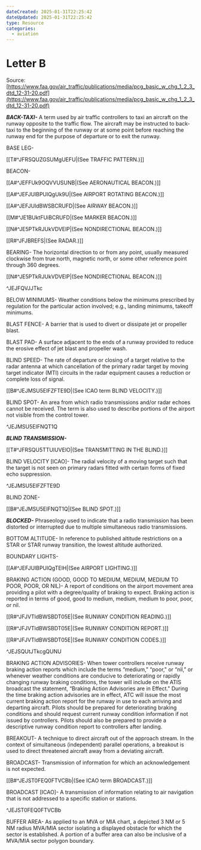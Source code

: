 ```yaml
---
dateCreated: 2025-01-31T22:25:42
dateUpdated: 2025-01-31T22:25:42
type: Resource
categories:
  - aviation
---
```


# Letter B
Source: [https://www.faa.gov/air_traffic/publications/media/pcg_basic_w_chg_1_2_3_dtd_12-31-20.pdf](https://www.faa.gov/air_traffic/publications/media/pcg_basic_w_chg_1_2_3_dtd_12-31-20.pdf)

<div>

<div>

***BACK-TAXI-*** A term used by air traffic controllers to taxi an aircraft on the runway opposite to the traffic flow. The aircraft may be instructed to back-taxi to the beginning of the runway or at some point before reaching the runway end for the purpose of departure or to exit the runway.

</div>

<div>

BASE LEG-

[[T#^JFRSQUZGSUMgUEFU|(See TRAFFIC PATTERN.)]]

</div>

<div>

BEACON-

[[A#^JEFFUk9OQVVUSUNB|(See AERONAUTICAL BEACON.)]]

[[A#^JEFJUlBPUlQgUk9U|(See AIRPORT ROTATING BEACON.)]]

[[A#^JEFJUldBWSBCRUFD|(See AIRWAY BEACON.)]]

[[M#^JE1BUktFUiBCRUFD|(See MARKER BEACON.)]]

[[N#^JE5PTkRJUkVDVElP|(See NONDIRECTIONAL BEACON.)]]

[[R#^JFJBREFS|(See RADAR.)]]

</div>

<div>

BEARING- The horizontal direction to or from any point, usually measured clockwise from true north, magnetic north, or some other reference point through 360 degrees.

[[N#^JE5PTkRJUkVDVElP|(See NONDIRECTIONAL BEACON.)]]

^JEJFQVJJTkc

</div>

<div>

BELOW MINIMUMS- Weather conditions below the minimums prescribed by regulation for the particular action involved; e.g., landing minimums, takeoff minimums.

</div>

<div>

BLAST FENCE- A barrier that is used to divert or dissipate jet or propeller blast.

</div>

<div>

BLAST PAD- A surface adjacent to the ends of a runway provided to reduce the erosive effect of jet blast and propeller wash.

</div>

<div>

BLIND SPEED- The rate of departure or closing of a target relative to the radar antenna at which cancellation of the primary radar target by moving target indicator (MTI) circuits in the radar equipment causes a reduction or complete loss of signal.

[[B#^JEJMSU5EIFZFTE9D|(See ICAO term BLIND VELOCITY.)]]

</div>

<div>

BLIND SPOT- An area from which radio transmissions and/or radar echoes cannot be received. The term is also used to describe portions of the airport not visible from the control tower.

^JEJMSU5EIFNQT1Q

</div>

<div>

***BLIND TRANSMISSION-***

[[T#^JFRSQU5TTUlUVElO|(See TRANSMITTING IN THE BLIND.)]]

</div>

<div>

BLIND VELOCITY \[ICAO\]- The radial velocity of a moving target such that the target is not seen on primary radars fitted with certain forms of fixed echo suppression.

^JEJMSU5EIFZFTE9D

</div>

<div>

BLIND ZONE-

[[B#^JEJMSU5EIFNQT1Q|(See BLIND SPOT.)]]

</div>

<div>

***BLOCKED-*** Phraseology used to indicate that a radio transmission has been distorted or interrupted due to multiple simultaneous radio transmissions.

</div>

<div>

BOTTOM ALTITUDE- In reference to published altitude restrictions on a STAR or STAR runway transition, the lowest altitude authorized.

</div>

<div>

BOUNDARY LIGHTS-

[[A#^JEFJUlBPUlQgTElH|(See AIRPORT LIGHTING.)]]

</div>

<div>

BRAKING ACTION (GOOD, GOOD TO MEDIUM, MEDIUM, MEDIUM TO POOR, POOR, OR NIL)- A report of conditions on the airport movement area providing a pilot with a degree/quality of braking to expect. Braking action is reported in terms of good, good to medium, medium, medium to poor, poor, or nil.

[[R#^JFJVTldBWSBDT05E|(See RUNWAY CONDITION READING.)]]

[[R#^JFJVTldBWSBDT05E|(See RUNWAY CONDITION REPORT.)]]

[[R#^JFJVTldBWSBDT05E|(See RUNWAY CONDITION CODES.)]]

^JEJSQUtJTkcgQUNU

</div>

<div>

BRAKING ACTION ADVISORIES- When tower controllers receive runway braking action reports which include the terms “medium," “poor," or “nil," or whenever weather conditions are conducive to deteriorating or rapidly changing runway braking conditions, the tower will include on the ATIS broadcast the statement, “Braking Action Advisories are in Effect." During the time braking action advisories are in effect, ATC will issue the most current braking action report for the runway in use to each arriving and departing aircraft. Pilots should be prepared for deteriorating braking conditions and should request current runway condition information if not issued by controllers. Pilots should also be prepared to provide a descriptive runway condition report to controllers after landing.

</div>

<div>

BREAKOUT- A technique to direct aircraft out of the approach stream. In the context of simultaneous (independent) parallel operations, a breakout is used to direct threatened aircraft away from a deviating aircraft.

</div>

<div>

BROADCAST- Transmission of information for which an acknowledgement is not expected.

[[B#^JEJST0FEQ0FTVCBb|(See ICAO term BROADCAST.)]]

</div>

<div>

BROADCAST \[ICAO\]- A transmission of information relating to air navigation that is not addressed to a specific station or stations.

^JEJST0FEQ0FTVCBb

</div>

<div>

BUFFER AREA- As applied to an MVA or MIA chart, a depicted 3 NM or 5 NM radius MVA/MIA sector isolating a displayed obstacle for which the sector is established. A portion of a buffer area can also be inclusive of a MVA/MIA sector polygon boundary.

</div>

</div>